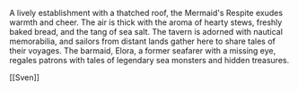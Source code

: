 A lively establishment with a thatched roof, the Mermaid's Respite exudes warmth and cheer. The air is thick with the aroma of hearty stews, freshly baked bread, and the tang of sea salt. The tavern is adorned with nautical memorabilia, and sailors from distant lands gather here to share tales of their voyages. The barmaid, Elora, a former seafarer with a missing eye, regales patrons with tales of legendary sea monsters and hidden treasures.

[[Sven]]